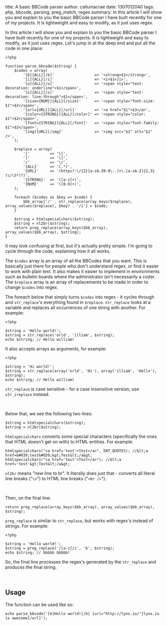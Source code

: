 <info>
title: A basic BBCode parser
author: callumacrae
date: 1307012040
tags: php, bbcode, parsing, preg_match, regex
summary: In this article I will show you and explain to you the basic BBCode parser I have built recently for one of my projects. It is lightweight and easy to modify, as it just uses regex.
</info>

In this article I will show you and explain to you the basic BBCode parser I have built recently for one of my projects. It is lightweight and easy to modify, as it just uses regex. Let's jump in at the deep end and put all the code in one place:

	<?php
	
	function parse_bbcode($string) {
		$codes = array(
			'[b]{ALL}[/b]'					=> '<strong>$1</strong>',
			'[i]{ALL}[/i]'					=> '<i>$1</i>',
			'[u]{ALL}[/u]'					=> '<span style="text-decoration: underline">$1</span>',
			'[s]{ALL}[/s]'					=> '<span style="text-decoration: line-through">$1</span>',
			'[size={NUM}]{ALL}[/size]'		=> '<span style="font-size: $1">$2</span>',
			'[url={URL}]{ALL}[/url]'		=> '<a href="$1">$3</a>',
			'[color={STRING}]{ALL}[/color]'	=> '<span style="color: $1">$2</span>',
			'[font={STRING}]{ALL}[/font]'	=> '<span style="font-family: $1">$2</span>',
			'[img]{URL}[/img]'				=> '<img src="$1" alt="$1" />',
		);
	
		$replace = array(
			'['			=> '\[',
			']'			=> '\]',
			'/'			=> '\/',
			'{ALL}'		=> '(.*)',
			'{URL}'		=> '(https?:\/{2}[a-zA-Z0-9\-.]+\.[a-zA-Z]{2,3}(\/\S*)?)',
			'{STRING}'	=> '([a-z]+)',
			'{NUM}'		=> '([0-9]+)',
		);
		
		foreach ($codes as $key => $code) {
			$bb_array['/' . str_replace(array_keys($replace), array_values($replace), $key) . '/i'] = $code;
		}
	
		$string = htmlspecialchars($string);
		$string = nl2br($string);
		return preg_replace(array_keys($bb_array), array_values($bb_array), $string);
	}

It may look confusing at first, but it's actually pretty simple. I'm going to cycle through the code, explaining how it all works.

The `$codes` array is an array of all the BBCodes that you want. This is basically just there for people who don't understand regex, or find it easier to work with plain text. It also makes it easier to implement in environments such as bulletin boards where the administrator isn't necessarily a coder. The `$replace` array is an array of replacements to be made in order to change `$codes` into regex.

The foreach below that simply turns `$codes` into regex - it cycles through and `str_replace`'s everything found in `$replace`. `str_replace` looks at a variable and replaces all occurrences of one string with another. For example:

	<?php

	$string = 'Hello world!';
	$string = str_replace('orld', 'illiam', $string);
	echo $string; // Hello william!

It also accepts arrays as arguments, for example:

	<?php

	$string = 'Hi world!';
	$string = str_replace(array('orld', 'Hi'), array('illiam', 'Hello'), $string);
	echo $string; // Hello william!

`str_replace` is case sensitive - for a case insensitive version, use `str_ireplace` instead.

<p>&nbsp;</p>

Below that, we see the following two lines:

	$string = htmlspecialchars($string);
	$string = nl2br($string);

`htmlspecialchars` converts some special characters (specifically the ones that HTML doesn't get on with) to HTML entities. For example:

	htmlspecialchars("<a href='test'>Test</a>", ENT_QUOTES); //&lt;a href=&#039;test&#039;&gt;Test&lt;/a&gt;
	htmlspecialchars("<a href='test'>Test</a>"); //&lt;a href='test'&gt;Test&lt;/a&gt;

`nl2br` means "new line to br". It literally does just that - converts all literal line breaks ("`\n`") to HTML line breaks ("`<br />`").

<p>&nbsp;</p>

Then, on the final line:

	return preg_replace(array_keys($bb_array), array_values($bb_array), $string);

`preg_replace` is similar to `str_replace`, but works with regex's instead of strings. For example:

	<?php

	$string = 'Hello world!';
	$string = preg_replace('/[a-z]/i', 'b', $string);
	echo $string; // bbbbb bbbbb!

So, the final line processes the regex's generated by the `str_replace` and produces the final string.

<p>&nbsp;</p>

## Usage

The function can be used like so:

	echo parse_bbcode('[b]Hello world![/b] [url="http://lynx.io/"]lynx.io is awesome[/url]');